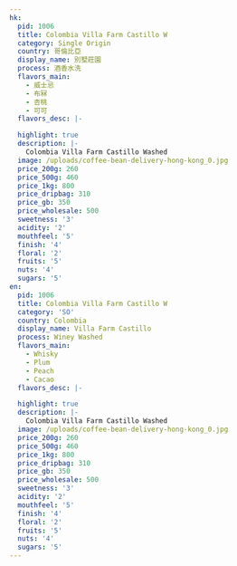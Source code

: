 ```yaml
---
hk:
  pid: 1006
  title: Colombia Villa Farm Castillo W
  category: Single Origin
  country: 哥倫比亞
  display_name: 別墅莊園
  process: 酒香水洗
  flavors_main:
    - 威士忌
    - 布冧
    - 杏桃
    - 可可
  flavors_desc: |-

  highlight: true
  description: |-
    Colombia Villa Farm Castillo Washed
  image: /uploads/coffee-bean-delivery-hong-kong_0.jpg
  price_200g: 260
  price_500g: 460
  price_1kg: 800
  price_dripbag: 310
  price_gb: 350
  price_wholesale: 500
  sweetness: '3'
  acidity: '2'
  mouthfeel: '5'
  finish: '4'
  floral: '2'
  fruits: '5'
  nuts: '4'
  sugars: '5'
en:
  pid: 1006
  title: Colombia Villa Farm Castillo W
  category: 'SO'
  country: Colombia
  display_name: Villa Farm Castillo
  process: Winey Washed
  flavors_main:
    - Whisky
    - Plum
    - Peach
    - Cacao
  flavors_desc: |-

  highlight: true
  description: |-
    Colombia Villa Farm Castillo Washed
  image: /uploads/coffee-bean-delivery-hong-kong_0.jpg
  price_200g: 260
  price_500g: 460
  price_1kg: 800
  price_dripbag: 310
  price_gb: 350
  price_wholesale: 500
  sweetness: '3'
  acidity: '2'
  mouthfeel: '5'
  finish: '4'
  floral: '2'
  fruits: '5'
  nuts: '4'
  sugars: '5'
---
```

